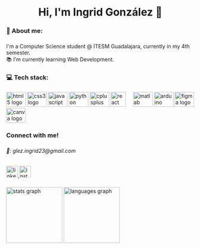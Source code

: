 <h1 align="center">Hi, I'm Ingrid González 👋</h1>

###

<h3 align="left">👤 About me:</h3>

###

<p align="left">I'm a Computer Science student @ ITESM Guadalajara, currently in my 4th semester.<br>📚 I'm currently learning Web Development.</p>

###

<h3 align="left">💻 Tech stack:</h3>

###

<div align="left">
  <img src="https://cdn.jsdelivr.net/gh/devicons/devicon/icons/html5/html5-original.svg" height="40" width="52" alt="html5 logo"  />
  <img src="https://cdn.jsdelivr.net/gh/devicons/devicon/icons/css3/css3-original.svg" height="40" width="52" alt="css3 logo"  />
  <img src="https://cdn.jsdelivr.net/gh/devicons/devicon/icons/javascript/javascript-original.svg" height="40" width="52" alt="javascript logo"  />
  <img src="https://cdn.jsdelivr.net/gh/devicons/devicon/icons/python/python-original.svg" height="40" width="52" alt="python logo"  />
  <img src="https://cdn.jsdelivr.net/gh/devicons/devicon/icons/cplusplus/cplusplus-original.svg" height="40" width="52" alt="cplusplus logo"  />
  <img src="https://cdn.jsdelivr.net/gh/devicons/devicon/icons/react/react-original.svg" height="40" alt="react logo"  />
  <img width="12" />
  <img src="https://cdn.jsdelivr.net/gh/devicons/devicon/icons/matlab/matlab-original.svg" height="40" width="52" alt="matlab logo"  />
  <img src="https://cdn.jsdelivr.net/gh/devicons/devicon/icons/arduino/arduino-original.svg" height="40" width="52" alt="arduino logo"  />
  <img src="https://cdn.jsdelivr.net/gh/devicons/devicon/icons/figma/figma-original.svg" height="40" width="52" alt="figma logo"  />
  <img src="https://cdn.jsdelivr.net/gh/devicons/devicon/icons/canva/canva-original.svg" height="40" width="52" alt="canva logo"  />
</div>

###

<h3 align="left">Connect with me!</h3>

###

<h6 align="left">📧: glez.ingrid23@gmail.com</h6>

###

<div align="left">
  <a href="https://www.linkedin.com/in/ingrid-gonz%C3%A1lez/" target="_blank">
    <img src="https://img.shields.io/static/v1?message=LinkedIn&logo=linkedin&label=&color=0077B5&logoColor=white&labelColor=&style=for-the-badge" height="31" alt="linkedin logo"  />
  </a>
  <a href="https://www.instagram.com/imich_glez/" target="_blank">
    <img src="https://img.shields.io/static/v1?message=Instagram&logo=instagram&label=&color=E4405F&logoColor=white&labelColor=&style=for-the-badge" height="31" alt="instagram logo"  />
  </a>
</div>

###

<div align="left">
  <img src="https://github-readme-stats.vercel.app/api?username=imichglez&theme=dracula&hide_border=false&include_all_commits=false&count_private=false" height="150" alt="stats graph"  />
  
  <img src="https://github-readme-stats.vercel.app/api/top-langs/?username=imichglez&theme=dracula&hide_border=false&include_all_commits=false&count_private=false&layout=compact" height="150" alt="languages graph"  />
</div>

###

